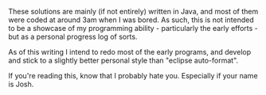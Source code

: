 These solutions are mainly (if not entirely) written in Java, and most of them were coded at around 3am when I was bored. As such, this is not intended to be a showcase of my programming ability - particularly the early efforts - but as a personal progress log of sorts.

As of this writing I intend to redo most of the early programs, and develop and stick to a slightly better personal style than "eclipse auto-format".

If you're reading this, know that I probably hate you. Especially if your name is Josh.